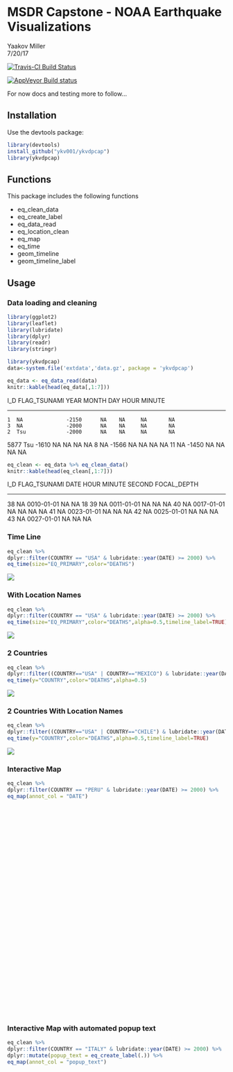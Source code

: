 # MSDR Capstone - NOAA Earthquake Visualizations
Yaakov Miller  
7/20/17  

[![Travis-CI Build Status](https://travis-ci.org/ykv001/ykvdpcap.svg?branch=master)](https://travis-ci.org/ykv001/ykvdpcap)


[![AppVeyor Build status](https://ci.appveyor.com/api/projects/status/4e2o517rh8ymnt9k?svg=true)](https://ci.appveyor.com/project/ykv001/ykvdpcap)

For now docs and testing more to follow...

## Installation

Use the devtools package:


```r
library(devtools)
install_github("ykv001/ykvdpcap")
library(ykvdpcap)
```

## Functions

This package includes the following functions

* eq_clean_data
* eq_create_label
* eq_data_read
* eq_location_clean
* eq_map
* eq_time
* geom_timeline
* geom_timeline_label

## Usage

### Data loading and cleaning


```r
library(ggplot2)
library(leaflet)
library(lubridate)
library(dplyr)
library(readr)
library(stringr)

library(ykvdpcap)
data<-system.file('extdata','data.gz', package = 'ykvdpcap')

eq_data <- eq_data_read(data)
knitr::kable(head(eq_data[,1:7]))
```



  I_D  FLAG_TSUNAMI     YEAR   MONTH   DAY   HOUR   MINUTE
-----  -------------  ------  ------  ----  -----  -------
    1  NA              -2150      NA    NA     NA       NA
    3  NA              -2000      NA    NA     NA       NA
    2  Tsu             -2000      NA    NA     NA       NA
 5877  Tsu             -1610      NA    NA     NA       NA
    8  NA              -1566      NA    NA     NA       NA
   11  NA              -1450      NA    NA     NA       NA

```r
eq_clean <- eq_data %>% eq_clean_data()
knitr::kable(head(eq_clean[,1:7]))
```



 I_D  FLAG_TSUNAMI   DATE          HOUR   MINUTE  SECOND    FOCAL_DEPTH
----  -------------  -----------  -----  -------  -------  ------------
  38  NA             0010-01-01      NA       NA                     18
  39  NA             0011-01-01      NA       NA                     NA
  40  NA             0017-01-01      NA       NA  NA                 NA
  41  NA             0023-01-01      NA       NA                     NA
  42  NA             0025-01-01      NA       NA                     NA
  43  NA             0027-01-01      NA       NA                     NA

### Time Line


```r
eq_clean %>%
dplyr::filter(COUNTRY == "USA" & lubridate::year(DATE) >= 2000) %>%
eq_time(size="EQ_PRIMARY",color="DEATHS")
```

![](README_files/figure-html/unnamed-chunk-3-1.png)<!-- -->

### With Location Names

```r
eq_clean %>%
dplyr::filter(COUNTRY == "USA" & lubridate::year(DATE) >= 2000) %>%
eq_time(size="EQ_PRIMARY",color="DEATHS",alpha=0.5,timeline_label=TRUE)
```

![](README_files/figure-html/unnamed-chunk-4-1.png)<!-- -->

### 2 Countries


```r
eq_clean %>%
dplyr::filter((COUNTRY=="USA" | COUNTRY=="MEXICO") & lubridate::year(DATE) >= 2000) %>%
eq_time(y="COUNTRY",color="DEATHS",alpha=0.5)
```

![](README_files/figure-html/unnamed-chunk-5-1.png)<!-- -->

### 2 Countries With Location Names


```r
eq_clean %>%
dplyr::filter((COUNTRY=="USA" | COUNTRY=="CHILE") & lubridate::year(DATE) >= 2000) %>%
eq_time(y="COUNTRY",color="DEATHS",alpha=0.5,timeline_label=TRUE)
```

![](README_files/figure-html/unnamed-chunk-6-1.png)<!-- -->

### Interactive Map


```r
eq_clean %>%
dplyr::filter(COUNTRY == "PERU" & lubridate::year(DATE) >= 2000) %>%
eq_map(annot_col = "DATE")
```

<!--html_preserve--><div id="htmlwidget-c28b4d4d7cd1280bc466" style="width:672px;height:480px;" class="leaflet html-widget"></div>
<script type="application/json" data-for="htmlwidget-c28b4d4d7cd1280bc466">{"x":{"options":{"crs":{"crsClass":"L.CRS.EPSG3857","code":null,"proj4def":null,"projectedBounds":null,"options":{}}},"calls":[{"method":"addTiles","args":["//{s}.tile.openstreetmap.org/{z}/{x}/{y}.png",null,null,{"minZoom":0,"maxZoom":18,"maxNativeZoom":null,"tileSize":256,"subdomains":"abc","errorTileUrl":"","tms":false,"continuousWorld":false,"noWrap":false,"zoomOffset":0,"zoomReverse":false,"opacity":1,"zIndex":null,"unloadInvisibleTiles":null,"updateWhenIdle":null,"detectRetina":false,"reuseTiles":false,"attribution":"&copy; <a href=\"http://openstreetmap.org\">OpenStreetMap<\/a> contributors, <a href=\"http://creativecommons.org/licenses/by-sa/2.0/\">CC-BY-SA<\/a>"}]},{"method":"addCircleMarkers","args":[[-16.265,-16.086,-17.543,-14.258,-5.678,-16.635,-5.852,-13.457,-13.386,-12.178,-10.368,-15.986,-11.779,-18.058,-14.438,-14.168,-15.748,-15.851,-13.814,-10.047,-10.548,-15.613,-15.294],[-73.641,-73.987,-72.077,-72.683,-76.398,-70.794,-78.704,-76.677,-76.603,-77.164,-75.512,-71.748,-75.626,-70.547,-75.966,-75.635,-71.425,-74.562,-71.744,-71.023,-70.904,-71.671,-70.823],[8.4,6.6,7.6,5.8,7.5,5.3,5.4,6.7,8,5.3,5.5,6.2,4.6,6.2,6.9,6.4,5.3,7,4.9,7.6,7.6,5.4,6.2],null,null,{"lineCap":null,"lineJoin":null,"clickable":true,"pointerEvents":null,"className":"","stroke":true,"color":"#03F","weight":1,"opacity":0.5,"fill":true,"fillColor":"#03F","fillOpacity":0.2,"dashArray":null},null,null,["2001-06-23","2001-07-05","2001-07-07","2001-08-09","2005-09-26","2005-10-01","2005-10-31","2006-10-20","2007-08-15","2008-03-29","2008-07-01","2008-07-08","2009-01-21","2010-05-06","2011-10-28","2012-01-30","2013-02-22","2013-09-25","2014-09-27","2015-11-24","2015-11-24","2016-08-15","2016-12-01"],null,null,null,null]}],"limits":{"lat":[-18.058,-5.678],"lng":[-78.704,-70.547]}},"evals":[],"jsHooks":[]}</script><!--/html_preserve-->


### Interactive Map with automated popup text


```r
eq_clean %>%
dplyr::filter(COUNTRY == "ITALY" & lubridate::year(DATE) >= 2000) %>%
dplyr::mutate(popup_text = eq_create_label(.)) %>%
eq_map(annot_col = "popup_text")
```

<!--html_preserve--><div id="htmlwidget-d3c7d9ea622713c353c7" style="width:672px;height:480px;" class="leaflet html-widget"></div>
<script type="application/json" data-for="htmlwidget-d3c7d9ea622713c353c7">{"x":{"options":{"crs":{"crsClass":"L.CRS.EPSG3857","code":null,"proj4def":null,"projectedBounds":null,"options":{}}},"calls":[{"method":"addTiles","args":["//{s}.tile.openstreetmap.org/{z}/{x}/{y}.png",null,null,{"minZoom":0,"maxZoom":18,"maxNativeZoom":null,"tileSize":256,"subdomains":"abc","errorTileUrl":"","tms":false,"continuousWorld":false,"noWrap":false,"zoomOffset":0,"zoomReverse":false,"opacity":1,"zIndex":null,"unloadInvisibleTiles":null,"updateWhenIdle":null,"detectRetina":false,"reuseTiles":false,"attribution":"&copy; <a href=\"http://openstreetmap.org\">OpenStreetMap<\/a> contributors, <a href=\"http://creativecommons.org/licenses/by-sa/2.0/\">CC-BY-SA<\/a>"}]},{"method":"addCircleMarkers","args":[[38.381,37.67,41.789,43.883,44.329,45.626,42.334,42.275,44.89,44.831,44.851,42.714,42.934,42.855,42.601],[13.701,15.267,14.872,11.96,11.45,10.559,13.334,13.464,11.23,11.49,11.086,13.172,13.043,13.088,13.227],[6,4.3,5.7,4.7,5.3,5.1,6.3,5.5,6.1,5.1,5.9,6.2,6.6,6.6,5.7],null,null,{"lineCap":null,"lineJoin":null,"clickable":true,"pointerEvents":null,"className":"","stroke":true,"color":"#03F","weight":1,"opacity":0.5,"fill":true,"fillColor":"#03F","fillOpacity":0.2,"dashArray":null},null,null,["<b>Location:<\/b> Palermo<br /><b>Magnitude:<\/b> 6<br /><b>Total Deaths:<\/b> 2","<b>Location:<\/b> Santa Venerina<br /><b>Magnitude:<\/b> 4.3<br />","<b>Location:<\/b> San Guiliano Di Puglia, Campobasso<br /><b>Magnitude:<\/b> 5.7<br /><b>Total Deaths:<\/b> 29","<b>Location:<\/b> Spinello, Santa Sofia, Bagno Di Romagna<br /><b>Magnitude:<\/b> 4.7<br />","<b>Location:<\/b> Loiano, Monghidoro, Monzuno<br /><b>Magnitude:<\/b> 5.3<br />","<b>Location:<\/b> Brescia<br /><b>Magnitude:<\/b> 5.1<br />","<b>Location:<\/b> L'aquila<br /><b>Magnitude:<\/b> 6.3<br /><b>Total Deaths:<\/b> 309","<b>Location:<\/b> L'aquila<br /><b>Magnitude:<\/b> 5.5<br /><b>Total Deaths:<\/b> 1","<b>Location:<\/b> Mirandola<br /><b>Magnitude:<\/b> 6.1<br /><b>Total Deaths:<\/b> 7","<b>Location:<\/b> Sant'agostino<br /><b>Magnitude:<\/b> 5.1<br />","<b>Location:<\/b> Medolla, Mirandola, Cavezzo<br /><b>Magnitude:<\/b> 5.9<br /><b>Total Deaths:<\/b> 17","<b>Location:<\/b> Accumoli, Arquata, Amatrice<br /><b>Magnitude:<\/b> 6.2<br /><b>Total Deaths:<\/b> 299","<b>Location:<\/b> Visso, Ussita<br /><b>Magnitude:<\/b> 6.6<br /><b>Total Deaths:<\/b> 1","<b>Location:<\/b> Norcia<br /><b>Magnitude:<\/b> 6.6<br />","<b>Location:<\/b> Farindola<br /><b>Magnitude:<\/b> 5.7<br /><b>Total Deaths:<\/b> 29"],null,null,null,null]}],"limits":{"lat":[37.67,45.626],"lng":[10.559,15.267]}},"evals":[],"jsHooks":[]}</script><!--/html_preserve-->
